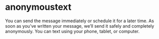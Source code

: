 # anonymoustext
You can send the message immediately or schedule it for a later time. As soon as you’ve written your message, we’ll send it safely and completely anonymously. You can text using your phone, tablet, or computer.
